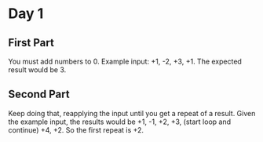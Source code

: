 # Day 1

## First Part

You must add numbers to 0. Example input: +1, -2, +3, +1. The expected
result would be 3.

## Second Part

Keep doing that, reapplying the input until you get a repeat of a
result. Given the example input, the results would be +1, -1, +2, +3,
(start loop and continue) +4, +2. So the first repeat is +2.
